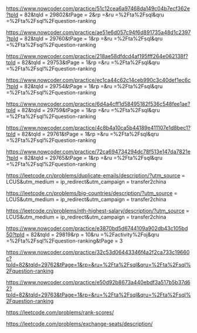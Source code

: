 https://www.nowcoder.com/practice/51c12cea6a97468da149c04b7ecf362e?tpId = 82&tqId = 29802&tPage = 2&rp =&ru =%2Fta%2Fsql&qru =%2Fta%2Fsql%2Fquestion-ranking

https://www.nowcoder.com/practice/ae51e6d057c94f6d891735a48d1c2397?tpId = 82&tqId = 29760&tPage = 1&rp =&ru =%2Fta%2Fsql&qru =%2Fta%2Fsql%2Fquestion-ranking

https://www.nowcoder.com/practice/218ae58dfdcd4af195fff264e062138f?tpId = 82&tqId = 29753&tPage = 1&rp =&ru =%2Fta%2Fsql&qru =%2Fta%2Fsql%2Fquestion-ranking

https://www.nowcoder.com/practice/ec1ca44c62c14ceb990c3c40def1ec6c?tpId = 82&tqId = 29754&tPage = 1&rp =&ru =%2Fta%2Fsql&qru =%2Fta%2Fsql%2Fquestion-ranking

https://www.nowcoder.com/practice/6d4a4cff1d58495182f536c548fee1ae?tpId = 82&tqId = 29759&tPage = 1&rp =&ru =%2Fta%2Fsql&qru =%2Fta%2Fsql%2Fquestion-ranking

https://www.nowcoder.com/practice/4c8b4a10ca5b44189e411107e1d8bec1?tpId = 82&tqId = 29761&tPage = 1&rp =&ru =%2Fta%2Fsql&qru =%2Fta%2Fsql%2Fquestion-ranking

https://www.nowcoder.com/practice/72ca694734294dc78f513e147da7821e?tpId = 82&tqId = 29765&tPage = 1&rp =&ru =%2Fta%2Fsql&qru =%2Fta%2Fsql%2Fquestion-ranking

https://leetcode.cn/problems/duplicate-emails/description/?utm_source = LCUS&utm_medium = ip_redirect&utm_campaign = transfer2china

https://leetcode.cn/problems/big-countries/description/?utm_source = LCUS&utm_medium = ip_redirect&utm_campaign = transfer2china

https://leetcode.cn/problems/nth-highest-salary/description/?utm_source = LCUS&utm_medium = ip_redirect&utm_campaign = transfer2china

https://www.nowcoder.com/practice/e3870bd5d6744109a902db43c105bd50?tpId = 82&tqId = 29819&rp = 10&ru =%2Factivity%2Foj&qru =%2Fta%2Fsql%2Fquestion-ranking&tPage = 3

https://www.nowcoder.com/practice/32c53d06443346f4a2f2ca733c19660c?tpId=82&tqId=29762&tPage=1&rp=&ru=%2Fta%2Fsql&qru=%2Fta%2Fsql%2Fquestion-ranking

https://www.nowcoder.com/practice/e50d92b8673a440ebdf3a517b5b37d62?tpId=82&tqId=29763&tPage=1&rp=&ru=%2Fta%2Fsql&qru=%2Fta%2Fsql%2Fquestion-ranking

https://leetcode.com/problems/rank-scores/

https://leetcode.com/problems/exchange-seats/description/